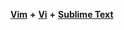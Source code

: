 [**Vim**](https://www.vim.org/about.php#:~:text=Vim%20is%20a%20highly%20configurable,consider%20it%20an%20entire%20IDE%20.)  **+** [**Vi**](https://en.wikipedia.org/wiki/Vi) **+** [**Sublime Text**](https://en.wikipedia.org/wiki/Sublime_Text)
